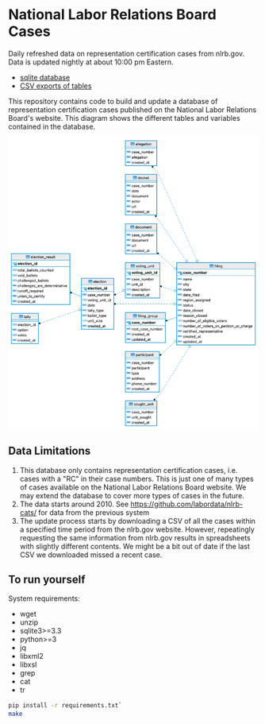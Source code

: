 # National Labor Relations Board Cases
Daily refreshed data on representation certification cases from nlrb.gov. Data is updated nightly at about 10:00 pm Eastern.

- [sqlite database](https://labordata.github.io/nlrb-data/nlrb.db.zip)
- [CSV exports of tables](https://labordata.github.io/nlrb-data/nlrb-csv.zip)

This repository contains code to build and update a database of representation certification cases published on the National Labor Relations Board's website. This diagram shows the different tables and variables contained in the database.

![ERD Diagram](docs/erd.png)

## Data Limitations
1. This database only contains representation certification cases, i.e. cases with a "RC" in their case numbers. This is just one of many types of cases available on the National Labor Relations Board website. We may extend the database to cover more types of cases in the future.
2. The data starts around 2010. See https://github.com/labordata/nlrb-cats/ for data from the previous system
3. The update process starts by downloading a CSV of all the cases within a specified time period from the nlrb.gov website. However, repeatingly requesting the same information from nlrb.gov results in spreadsheets with slightly different contents. We might be a bit out of date if the last CSV we downloaded missed a recent case.

## To run yourself
System requirements: 
* wget
* unzip
* sqlite3>=3.3
* python>=3
* jq
* libxml2
* libxsl
* grep
* cat
* tr
```bash
pip install -r requirements.txt`
make
```
